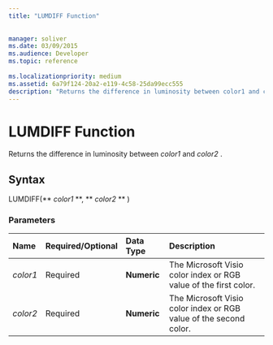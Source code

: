 ```yaml
---
title: "LUMDIFF Function"
 
 
manager: soliver
ms.date: 03/09/2015
ms.audience: Developer
ms.topic: reference
 
ms.localizationpriority: medium
ms.assetid: 6a79f124-20a2-e119-4c58-25da99ecc555
description: "Returns the difference in luminosity between color1 and color2 ."
---
```


# LUMDIFF Function

Returns the difference in luminosity between  *color1*  and  *color2*  . 
  
## Syntax

LUMDIFF(** *color1* **, ** *color2* ** ) 
  
### Parameters

|**Name**|**Required/Optional**|**Data Type**|**Description**|
|:-----|:-----|:-----|:-----|
| _color1_ <br/> |Required  <br/> |**Numeric** <br/> |The Microsoft Visio color index or RGB value of the first color.  <br/> |
| _color2_ <br/> |Required  <br/> |**Numeric** <br/> |The Microsoft Visio color index or RGB value of the second color.  <br/> |
   

